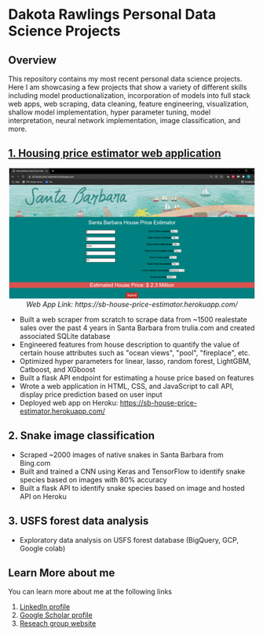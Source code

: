 # Dakota Rawlings Personal Data Science Projects

## Overview

This repository contains my most recent personal data science projects. Here I am showcasing a few projects that show a variety of different skills including model productionalization, incorporation of models into full stack web apps, web scraping, data cleaning, feature engineering, visualization, shallow model implementation, hyper parameter tuning, model interpretation, neural network implementation, image classification, and more. 

## [1. Housing price estimator web application](/santa_barbara_realestate_analysis)

<p align="center">
  <img src="santa_barbara_realestate_analysis/readme_pictures/homepage2.png" width="500" >
  <br>
  <em>Web App Link: https://sb-house-price-estimator.herokuapp.com/</em>
  </br>
</p>

* Built a web scraper from scratch to scrape data from ~1500 realestate sales over the past 4 years in Santa Barbara from trulia.com and created associated SQLite database
* Engineered features from house description to quantify the value of certain house attributes such as "ocean views", "pool", "fireplace", etc. 
* Optimized hyper parameters for linear, lasso, random forest, LightGBM, Catboost, and XGboost
* Built a flask API endpoint for estimating a house price based on features
* Wrote a web application in HTML, CSS, and JavaScript to call API, display price prediction based on user input
* Deployed web app on Heroku: https://sb-house-price-estimator.herokuapp.com/
## 2. Snake image classification 
* Scraped ~2000 images of native snakes in Santa Barbara from Bing.com
* Built and trained a CNN using Keras and TensorFlow to identify snake species based on images with 80% accuracy
* Built a flask API to identify snake species based on image and hosted API on Heroku
## 3. USFS forest data analysis
* Exploratory data analysis on USFS forest database (BigQuery, GCP, Google colab)

## Learn More about me

You can learn more about me at the following links

1. [LinkedIn profile](https://www.linkedin.com/in/dakotarawlings/)
2. [Google Scholar profile](https://scholar.google.com/citations?view_op=list_works&hl=en&hl=en&user=X_x46vUAAAAJ)
3. [Reseach group website](http://www.segalman.mrl.ucsb.edu/)
